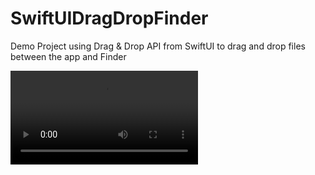 # SwiftUIDragDropFinder

Demo Project using Drag & Drop API from SwiftUI to drag and drop files between the app and Finder

![demo](Assets/file_drag_drop_compressed_high.mp4)